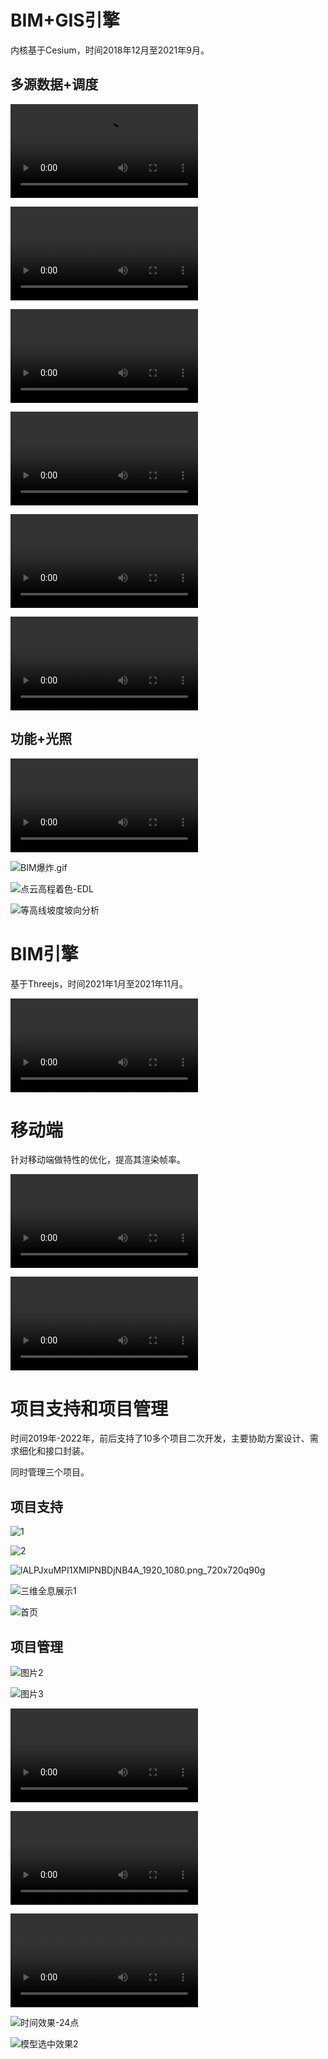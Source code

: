 # BIM+GIS引擎

内核基于Cesium，时间2018年12月至2021年9月。

## 多源数据+调度

<video src=".\MP4\0\BIM调度.mp4"></video>

<video src="./MP4/0/倾斜摄影+点云.mp4"></video>

<video src="./MP4/0/矢量建模.mp4"></video>

<video src="./MP4/0/管线和max.mp4"></video>

<video src="./MP4/0/倾斜+开挖.mp4"></video>

<video src="./MP4/0/线路倾斜.mp4"></video>

## 功能+光照

<video src="./MP4/0/BIM功能(2).mp4"></video>

![BIM爆炸.gif](.\gif\0\BIM爆炸.gif.gif)

![点云高程着色-EDL](.\gif\0\点云高程着色-EDL.gif)

![等高线坡度坡向分析](.\gif\0\等高线坡度坡向分析.gif)

# BIM引擎

基于Threejs，时间2021年1月至2021年11月。

<video src="./MP4/1/总览.mp4"></video>

# 移动端

针对移动端做特性的优化，提高其渲染帧率。

<video src="./MP4/2/SVID_20210422_133316_1.mp4"></video>

<video src="./MP4/2/录屏_工厂.mp4"></video>

# 项目支持和项目管理

时间2019年-2022年，前后支持了10多个项目二次开发，主要协助方案设计、需求细化和接口封装。

同时管理三个项目。

## 项目支持

![1](.\img\1.png)

![2](.\img\2.jpg)

![lALPJxuMPI1XMIPNBDjNB4A_1920_1080.png_720x720q90g](.\img\lALPJxuMPI1XMIPNBDjNB4A_1920_1080.png_720x720q90g.jpg)

![三维全息展示1](.\img\三维全息展示1.png)

![首页](.\img\首页.png)

## 项目管理

![图片2](.\img\1\图片2.png)

![图片3](.\img\1\图片3.png)

<video src=".\img\1\三维服务总览-1.mp4"></video>

<video src=".\img\1\三维服务总览-1.mp4"></video>



<video src=".\img\1\BIM切片.mp4"></video>

![时间效果-24点](.\img\1\时间效果-24点.png)

![模型选中效果2](.\img\1\模型选中效果2.png)

